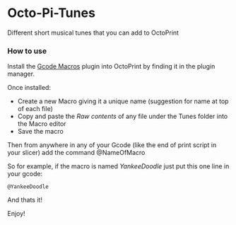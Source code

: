 # Octo-Pi-Tunes
 Different short musical tunes that you can add to OctoPrint

 ### How to use
 Install the [Gcode Macros](https://github.com/cp2004/OctoPrint-GcodeMacros) plugin into OctoPrint by finding it in the plugin manager.

Once installed:
 - Create a new Macro giving it a unique name (suggestion for name at top of each file)
 - Copy and paste the *Raw contents* of any file under the Tunes folder into the Macro editor
 - Save the macro

 Then from anywhere in any of your Gcode (like the end of print script in your slicer) add the command @NameOfMacro

 So for example, if the macro is named *YankeeDoodle* just put this one line in your gcode:
 ```
 @YankeeDoodle
 
 ```

And thats it!

Enjoy!